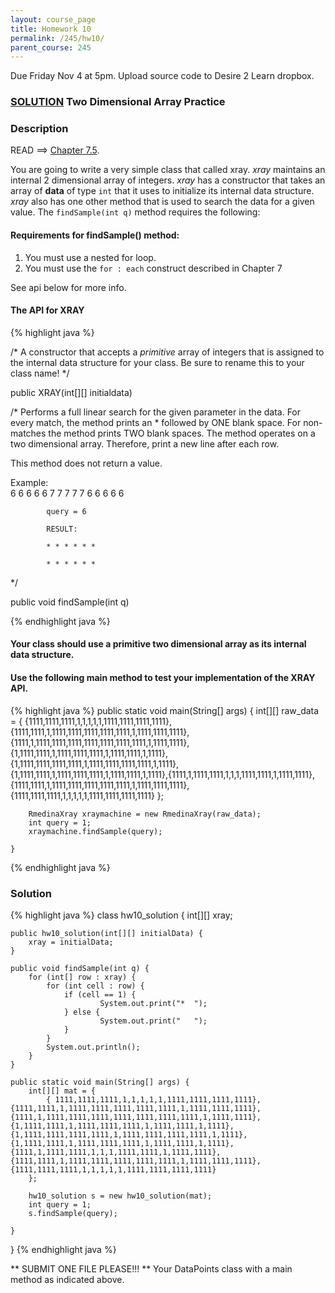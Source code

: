 ```yaml
---
layout: course_page
title: Homework 10
permalink: /245/hw10/
parent_course: 245
---
```


Due Friday Nov 4 at 5pm. Upload source code to Desire 2 Learn dropbox.

### **[SOLUTION](#solution)** Two Dimensional Array Practice


### Description

READ ==> [Chapter 7.5](http://math.hws.edu/javanotes/c7/s5.html).

You are going to write a very simple class that called xray. *xray* maintains an internal 2 dimensional array of integers. *xray* has a constructor that takes an array of **data** of type ```int``` that it uses to initialize its internal data structure. *xray* also has one other method that is used to search the data for a given value. The ```findSample(int q)``` method requires the following: 

#### Requirements for findSample() method:
1. You must use a nested for loop.
2. You must use the ```for : each``` construct described in Chapter 7

See api below for more info. 

#### The API for XRAY

{% highlight java %}

/* 
A constructor that accepts a *primitive* array of integers 
that is assigned to the internal data structure for your class. 
Be sure to rename this to your class name!
*/

public XRAY(int[][] initialdata)


/* 
Performs a full linear search for the given parameter in the data. 
For every match, the method prints an * followed by ONE blank space. For 
non-matches the method prints TWO blank spaces. The method operates 
on a two dimensional array. Therefore, print a new line after each row.

This method does not return a value.

Example:	
			6 6 6 6 6
			7 7 7 7 7
			6 6 6 6 6

			query = 6
			
			RESULT:

			* * * * * *

			* * * * * *          
*/			      

public void findSample(int q)

{% endhighlight java %}

#### Your class should use a primitive two dimensional array as its internal data structure. 

#### Use the following main method to test your implementation of the XRAY API.
{% highlight java %}
	public static void main(String[] args) {
		int[][] raw_data = { {1111,1111,1111,1,1,1,1,1,1111,1111,1111,1111},{1111,1111,1,1111,1111,1111,1111,1111,1,1111,1111,1111},{1111,1,1111,1111,1111,1111,1111,1111,1111,1,1111,1111},{1,1111,1111,1,1111,1111,1111,1,1111,1111,1,1111},{1,1111,1111,1111,1111,1,1111,1111,1111,1111,1,1111},{1,1111,1111,1,1111,1111,1111,1,1111,1111,1,1111},{1111,1,1111,1111,1,1,1,1111,1111,1,1111,1111},{1111,1111,1,1111,1111,1111,1111,1111,1,1111,1111,1111},{1111,1111,1111,1,1,1,1,1,1111,1111,1111,1111} };

		RmedinaXray xraymachine = new RmedinaXray(raw_data);
		int query = 1;
		xraymachine.findSample(query);		

	}
{% endhighlight java %}

### Solution
{% highlight java %}
class hw10_solution {
	int[][] xray;

	public hw10_solution(int[][] initialData) {
		xray = initialData;
	}

	public void findSample(int q) {
		for (int[] row : xray) {
			for (int cell : row) {
				if (cell == 1) {
						System.out.print("*  ");
				} else {
						System.out.print("   ");
				}		
			}
			System.out.println();
		}
	}

	public static void main(String[] args) {
		int[][] mat = {
			{ 1111,1111,1111,1,1,1,1,1,1111,1111,1111,1111},{1111,1111,1,1111,1111,1111,1111,1111,1,1111,1111,1111},{1111,1,1111,1111,1111,1111,1111,1111,1111,1,1111,1111},{1,1111,1111,1,1111,1111,1111,1,1111,1111,1,1111},{1,1111,1111,1111,1111,1,1111,1111,1111,1111,1,1111},{1,1111,1111,1,1111,1111,1111,1,1111,1111,1,1111},{1111,1,1111,1111,1,1,1,1111,1111,1,1111,1111},{1111,1111,1,1111,1111,1111,1111,1111,1,1111,1111,1111},{1111,1111,1111,1,1,1,1,1,1111,1111,1111,1111}
		};

		hw10_solution s = new hw10_solution(mat);
		int query = 1;
		s.findSample(query);		

	}
}
{% endhighlight java %}

** SUBMIT ONE FILE PLEASE!!! ** Your DataPoints class with a main method as indicated above.










